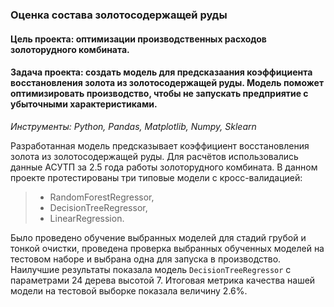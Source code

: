 ### Оценка состава золотосодержащей руды
####  Цель проекта: оптимизации производственных расходов золоторудного комбината.
####  Задача проекта: создать модель для предсказаания коэффициента восстановления золота из золотосодержащей руды. Модель поможет оптимизировать производство, чтобы не запускать предприятие с убыточными характеристиками.
*Инструменты: Python, Pandas, Matplotlib, Numpy, Sklearn*

Разработанная модель предсказывает коэффициент восстановления золота из золотосодержащей руды. Для расчётов использовались данные АСУТП за 2.5 года работы золоторудного комбината. В данном проекте протестированы три типовые модели с кросс-валидацией:
> - RandomForestRegressor,
> - DecisionTreeRegressor,
> - LinearRegression.

Было проведено обучение выбранных моделей для стадий грубой и тонкой очистки, проведена проверка выбранных обученных моделей на тестовом наборе и выбрана одна для запуска в производство. 
Наилучшие результаты показала модель `DecisionTreeRegressor` с параметрами 24 дерева высотой 7. Итоговая метрика качества нашей модели на тестовой выборке показала величину 2.6%.
